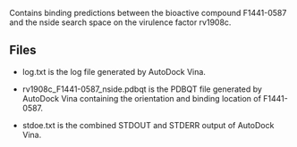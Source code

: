 Contains binding predictions between the bioactive compound F1441-0587 and the nside search space on the virulence factor rv1908c.

## Files

- log.txt is the log file generated by AutoDock Vina.

- rv1908c_F1441-0587_nside.pdbqt is the PDBQT file generated by AutoDock Vina containing the orientation and binding location of F1441-0587.

- stdoe.txt is the combined STDOUT and STDERR output of AutoDock Vina.

